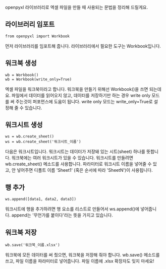 openpyxl 라이브러리로 엑셀 파일을 만들 때 사용되는 문법을 정리해 드릴게요.

## 라이브러리 임포트
```
from openpyxl import Workbook
```
먼저 라이브러리를 임포트해 줍니다. 라이브러리에서 필요한 도구는 Workbook입니다.

## 워크북 생성
```
wb = Workbook()
wb = Workbook(write_only=True)
```
엑셀 파일을 워크북이라고 합니다. 워크북을 만들기 위해선 Workbook()을 쓰면 되는데요. 파일에서 데이터를 읽어오지 않고, 데이터를 저장하기만 하는 경우 write only 모드를 써 주는것이 퍼포먼스에 도움이 됩니다. write only 모드는 write_only=True로 설정해 줄 수 있습니다.

## 워크시트 생성
```
ws = wb.create_sheet()
ws = wb.create_sheet('워크시트_이름')
```
다음은 워크시트입니다. 워크시트는 데이터가 저장돼 있는 시트(sheet) 하나를 뜻합니다. 워크북에는 여러 워크시트가 있을 수 있습니다. 워크시트를 만들려면 wb.create_sheet() 메소드를 사용합니다. 파라미터로 워크시트 이름을 넣어줄 수 있고, 안 넣어주면 디폴트 이름 'Sheet1' (혹은 순서에 따라 'SheetN')이 사용됩니다.

## 행 추가
```
ws.append([data1, data2, data3])
```
워크시트에 행을 추가하려면 행 요소를 리스트로 만들어서 ws.append()에 넣어줍니다. append는 '무언가를 붙이다'라는 뜻을 가지고 있습니다.

## 워크북 저장
```
wb.save('워크북_이름.xlsx')
```
워크북에 모든 데이터를 써 줬으면, 워크북을 저장해 줘야 합니다. wb.save() 메소드를 쓰고, 파일 이름을 파라미터로 넣어줍니다. 파일 이름에 .xlsx 확장자도 잊지 마세요!